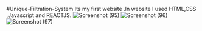#Unique-Filtration-System
Its my first website .In website I used HTML,CSS ,Javascript and REACTJS.
![Screenshot (95)](https://github.com/user-attachments/assets/eb4738d9-a263-45c3-8162-5d86cd79f4db)
![Screenshot (96)](https://github.com/user-attachments/assets/28ade1a7-409f-492d-843b-860832bbe4dd)
![Screenshot (97)](https://github.com/user-attachments/assets/3c7092cd-e62f-46f8-b85f-bbb9c1f2dfc4)
